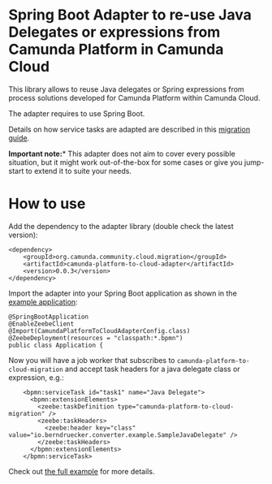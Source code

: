 # Spring Boot Adapter to re-use Java Delegates or expressions from Camunda Platform in Camunda Cloud

This library allows to reuse Java delegates or Spring expressions from process solutions developed for Camunda Platform within Camunda Cloud. 

The adapter requires to use Spring Boot.

Details on how service tasks are adapted are described in this [migration guide](https://docs.camunda.io/docs/guides/migrating-from-Camunda-Platform/#migration-tooling).

**Important note:*** This adapter does not aim to cover every possible situation, but it might work out-of-the-box for some cases or give you jump-start to extend it to suite your needs.

# How to use

Add the dependency to the adapter library (double check the latest version):
```
<dependency>
    <groupId>org.camunda.community.cloud.migration</groupId>
    <artifactId>camunda-platform-to-cloud-adapter</artifactId>
    <version>0.0.3</version>
</dependency>
```

Import the adapter into your Spring Boot application as shown in the [example application](../example/process-solution-migrated/src/main/java/io/berndruecker/converter/example/Application.java):

```
@SpringBootApplication
@EnableZeebeClient
@Import(CamundaPlatformToCloudAdapterConfig.class)
@ZeebeDeployment(resources = "classpath:*.bpmn")
public class Application {
```

Now you will have a job worker that subscribes to `camunda-platform-to-cloud-migration` and accept task headers for a java delegate class or expression, e.g.:

```
    <bpmn:serviceTask id="task1" name="Java Delegate">
      <bpmn:extensionElements>
        <zeebe:taskDefinition type="camunda-platform-to-cloud-migration" />
        <zeebe:taskHeaders>
          <zeebe:header key="class" value="io.berndruecker.converter.example.SampleJavaDelegate" />
        </zeebe:taskHeaders>
      </bpmn:extensionElements>
    </bpmn:serviceTask>
```

Check out [the full example](../eample/process-solution-migrated/src/main/resources/process.bpmn) for more details.
